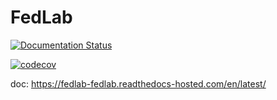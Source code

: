 # FedLab

[![Documentation Status](https://readthedocs.com/projects/fedlab-fedlab/badge/?version=latest&token=24c27118c61cc32da390946ad541028871fb336025d47404d1b6be000727ac4a)](https://fedlab-fedlab.readthedocs-hosted.com/en/latest/?badge=latest)

[![codecov](https://codecov.io/gh/SMILELab-FL/FedLab/branch/CI-management_liang/graph/badge.svg?token=4HHB5JCSC6)](https://codecov.io/gh/SMILELab-FL/FedLab)

doc: https://fedlab-fedlab.readthedocs-hosted.com/en/latest/


